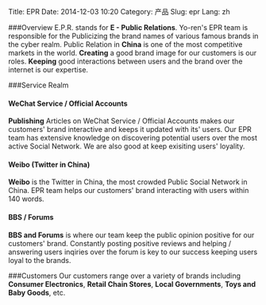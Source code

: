 Title: EPR
Date: 2014-12-03 10:20
Category: 产品
Slug: epr
Lang: zh

###Overview
E.P.R. stands for **E - Public Relations**.
Yo-ren's EPR team is responsible for the Publicizing the brand names of various famous brands in the cyber realm. Public Relation in **China** is one of the most competitive markets in the world. **Creating** a good brand image for our customers is our roles. **Keeping** good interactions between users and the brand over the internet is our expertise.

###Service Realm
#### **WeChat Service / Official Accounts**
**Publishing** Articles on WeChat Service / Official Accounts makes our customers' brand interactive and keeps it updated with its' users. Our EPR team has extensive knowledge on discovering potential users over the most active Social Network. We are also good at keep exisiting users' loyality.

#### **Weibo (Twitter in China)**
**Weibo** is the Twitter in China, the most crowded Public Social Network in China. EPR team helps our customers' brand interacting with users within 140 words.

#### **BBS / Forums**
**BBS and Forums** is where our team keep the public opinion positive for our customers' brand. Constantly posting positive reviews and helping / answering users inqiries over the forum is key to our success keeping users loyal to the brands.

###Customers
Our customers range over a variety of brands including **Consumer Electronics**, **Retail Chain Stores**, **Local Governments**, **Toys and Baby Goods**, etc.